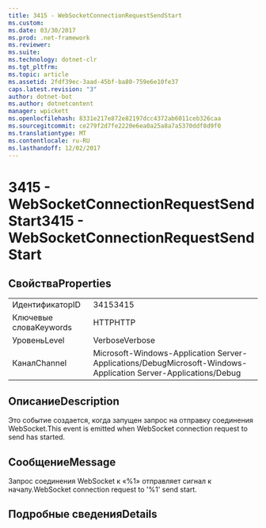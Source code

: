 ```yaml
---
title: 3415 - WebSocketConnectionRequestSendStart
ms.custom: 
ms.date: 03/30/2017
ms.prod: .net-framework
ms.reviewer: 
ms.suite: 
ms.technology: dotnet-clr
ms.tgt_pltfrm: 
ms.topic: article
ms.assetid: 2fdf39ec-3aad-45bf-ba80-759e6e10fe37
caps.latest.revision: "3"
author: dotnet-bot
ms.author: dotnetcontent
manager: wpickett
ms.openlocfilehash: 8331e217e872e82197dcc4372ab6011ceb326caa
ms.sourcegitcommit: ce279f2d7fe2220e6ea0a25a8a7a5370ddf8d9f0
ms.translationtype: MT
ms.contentlocale: ru-RU
ms.lasthandoff: 12/02/2017
---
```

# <a name="3415---websocketconnectionrequestsendstart"></a><span data-ttu-id="f5827-102">3415 - WebSocketConnectionRequestSendStart</span><span class="sxs-lookup"><span data-stu-id="f5827-102">3415 - WebSocketConnectionRequestSendStart</span></span>
## <a name="properties"></a><span data-ttu-id="f5827-103">Свойства</span><span class="sxs-lookup"><span data-stu-id="f5827-103">Properties</span></span>  
  
|||  
|-|-|  
|<span data-ttu-id="f5827-104">Идентификатор</span><span class="sxs-lookup"><span data-stu-id="f5827-104">ID</span></span>|<span data-ttu-id="f5827-105">3415</span><span class="sxs-lookup"><span data-stu-id="f5827-105">3415</span></span>|  
|<span data-ttu-id="f5827-106">Ключевые слова</span><span class="sxs-lookup"><span data-stu-id="f5827-106">Keywords</span></span>|<span data-ttu-id="f5827-107">HTTP</span><span class="sxs-lookup"><span data-stu-id="f5827-107">HTTP</span></span>|  
|<span data-ttu-id="f5827-108">Уровень</span><span class="sxs-lookup"><span data-stu-id="f5827-108">Level</span></span>|<span data-ttu-id="f5827-109">Verbose</span><span class="sxs-lookup"><span data-stu-id="f5827-109">Verbose</span></span>|  
|<span data-ttu-id="f5827-110">Канал</span><span class="sxs-lookup"><span data-stu-id="f5827-110">Channel</span></span>|<span data-ttu-id="f5827-111">Microsoft-Windows-Application Server-Applications/Debug</span><span class="sxs-lookup"><span data-stu-id="f5827-111">Microsoft-Windows-Application Server-Applications/Debug</span></span>|  
  
## <a name="description"></a><span data-ttu-id="f5827-112">Описание</span><span class="sxs-lookup"><span data-stu-id="f5827-112">Description</span></span>  
 <span data-ttu-id="f5827-113">Это событие создается, когда запущен запрос на отправку соединения WebSocket.</span><span class="sxs-lookup"><span data-stu-id="f5827-113">This event is emitted when WebSocket connection request to send has started.</span></span>  
  
## <a name="message"></a><span data-ttu-id="f5827-114">Сообщение</span><span class="sxs-lookup"><span data-stu-id="f5827-114">Message</span></span>  
 <span data-ttu-id="f5827-115">Запрос соединения WebSocket к «%1» отправляет сигнал к началу.</span><span class="sxs-lookup"><span data-stu-id="f5827-115">WebSocket connection request to '%1' send start.</span></span>  
  
## <a name="details"></a><span data-ttu-id="f5827-116">Подробные сведения</span><span class="sxs-lookup"><span data-stu-id="f5827-116">Details</span></span>
